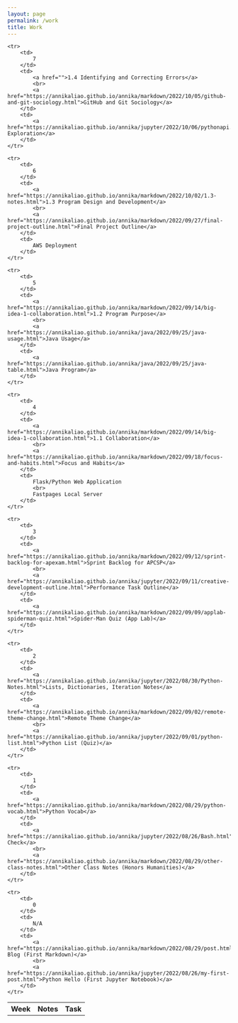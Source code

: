 ```yaml
---
layout: page
permalink: /work
title: Work
---
```


<table>
    <tr>
     <th>Week</th>
     <th>Notes</th>
     <th>Task</th>
    </tr>

    <tr>
        <td>
            7
        </td>
        <td> 
            <a href="">1.4 Identifying and Correcting Errors</a>
            <br>
            <a href="https://annikaliao.github.io/annika/markdown/2022/10/05/github-and-git-sociology.html">GitHub and Git Sociology</a>
        </td>
        <td>
            <a href="https://annikaliao.github.io/annika/jupyter/2022/10/06/pythonapi.html">API Exploration</a>
        </td>
    </tr>
    
    <tr>
        <td>
            6
        </td>
        <td> 
            <a href="https://annikaliao.github.io/annika/markdown/2022/10/02/1.3-notes.html">1.3 Program Design and Development</a>
            <br>
            <a href="https://annikaliao.github.io/annika/markdown/2022/09/27/final-project-outline.html">Final Project Outline</a>
        </td>
        <td>
            AWS Deployment
        </td>
    </tr>

    <tr>
        <td>
            5
        </td>
        <td> 
            <a href="https://annikaliao.github.io/annika/markdown/2022/09/14/big-idea-1-collaboration.html">1.2 Program Purpose</a>
            <br>
            <a href="https://annikaliao.github.io/annika/java/2022/09/25/java-usage.html">Java Usage</a>
        </td>
        <td>
            <a href="https://annikaliao.github.io/annika/java/2022/09/25/java-table.html">Java Program</a>
        </td>
    </tr>

    <tr>
        <td>
            4
        </td>
        <td> 
            <a href="https://annikaliao.github.io/annika/markdown/2022/09/14/big-idea-1-collaboration.html">1.1 Collaboration</a>
            <br>
            <a href="https://annikaliao.github.io/annika/markdown/2022/09/18/focus-and-habits.html">Focus and Habits</a>
        </td>
        <td>
            Flask/Python Web Application
            <br>
            Fastpages Local Server
        </td>
    </tr>
   
    <tr>
        <td>
            3
        </td>
        <td> 
            <a href="https://annikaliao.github.io/annika/markdown/2022/09/12/sprint-backlog-for-apexam.html">Sprint Backlog for APCSP</a>
            <br>
            <a href="https://annikaliao.github.io/annika/jupyter/2022/09/11/creative-development-outline.html">Performance Task Outline</a>
        </td>
        <td>
            <a href="https://annikaliao.github.io/annika/markdown/2022/09/09/applab-spiderman-quiz.html">Spider-Man Quiz (App Lab)</a>
        </td>
    </tr>

    <tr>
        <td>
            2
        </td>
        <td>
            <a href="https://annikaliao.github.io/annika/jupyter/2022/08/30/Python-Notes.html">Lists, Dictionaries, Iteration Notes</a>
        </td>
        <td>
            <a href="https://annikaliao.github.io/annika/markdown/2022/09/02/remote-theme-change.html">Remote Theme Change</a>
            <br>
            <a href="https://annikaliao.github.io/annika/jupyter/2022/09/01/python-list.html">Python List (Quiz)</a>
        </td>
    </tr>

    <tr>
        <td>
            1
        </td>
        <td>
            <a href="https://annikaliao.github.io/annika/markdown/2022/08/29/python-vocab.html">Python Vocab</a>
        </td>
        <td>
            <a href="https://annikaliao.github.io/annika/jupyter/2022/08/26/Bash.html">Bash Check</a>
            <br>
            <a href="https://annikaliao.github.io/annika/markdown/2022/08/29/other-class-notes.html">Other Class Notes (Honors Humanities)</a>
        </td>
    </tr>
    
    <tr>
        <td>
            0
        </td>
        <td>
            N/A
        </td>
        <td>
            <a href="https://annikaliao.github.io/annika/markdown/2022/08/29/post.html">Musix Blog (First Markdown)</a>
            <br>
            <a href="https://annikaliao.github.io/annika/jupyter/2022/08/26/my-first-post.html">Python Hello (First Jupyter Notebook)</a>
        </td>
    </tr>